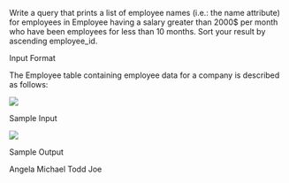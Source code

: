 Write a query that prints a list of employee names (i.e.: the name attribute) for employees in Employee having a salary greater than 2000$ per month who have been employees for less than 10 months. Sort your result by ascending employee_id.

Input Format

The Employee table containing employee data for a company is described as follows:

<img src="https://s3.amazonaws.com/hr-challenge-images/19629/1458557872-4396838885-ScreenShot2016-03-21at4.27.13PM.png">





Sample Input

<img src=" https://s3.amazonaws.com/hr-challenge-images/19630/1458558612-af3da3ceb7-ScreenShot2016-03-21at4.32.59PM.png" >



Sample Output

Angela
Michael
Todd
Joe